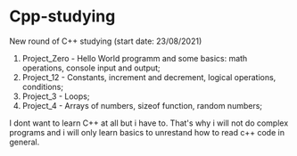 # Cpp-studying
New round of C++ studying (start date: 23/08/2021)

01. Project_Zero  - Hello World programm and some basics: math operations, console input and output;
02. Project_12    - Constants, increment and decrement, logical operations, conditions;
03. Project_3     - Loops;
04. Project_4     - Arrays of numbers, sizeof function, random numbers;

I dont want to learn C++ at all but i have to. That's why i will not do complex programs and i will only learn basics to unrestand how to read c++ code in general.
